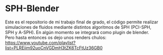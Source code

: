 # SPH-Blender

Este es el repositorio de mi trabajo final de grado, el código
permite realizar simulaciones de fluidos mediante distintos algoritmos de SPH (PCI-SPH, SPH y A-SPH). En algún momento se
integrará como plugin de blender. Pero hasta entonces os dejo unos renders chulos:
https://www.youtube.com/playlist?list=PLREiim92uoCnVGDmH3tZK6TcFtUz36GB0
